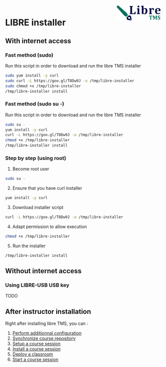 <img align="right" height="50" src="https://raw.githubusercontent.com/startxfr/libre/dev/docs/assets/logo.svg?sanitize=true">

# LIBRE installer

## With internet access

### Fast method (sudo)

Run this script in order to download and run the libre TMS installer
```bash
sudo yum install -y curl
sudo curl -L https://goo.gl/T8Dw9J -o /tmp/libre-installer
sudo chmod +x /tmp/libre-installer
/tmp/libre-installer install
```

### Fast method (sudo su -)

Run this script in order to download and run the libre TMS installer
```bash
sudo su -
yum install -y curl
curl -L https://goo.gl/T8Dw9J -o /tmp/libre-installer
chmod +x /tmp/libre-installer
/tmp/libre-installer install
```

### Step by step (using root)

1. Become root user
```bash
sudo su -
```

2. Ensure that you have curl installer
```bash
yum install -y curl
```

3. Download installer script
```bash
curl -L https://goo.gl/T8Dw9J -o /tmp/libre-installer
```

4. Adapt permission to allow execution
```bash
chmod +x /tmp/libre-installer
```

5. Run the installer
```bash
/tmp/libre-installer install
```

## Without internet access

### Using LIBRE-USB USB key

TODO 


## After instructor installation

Right after installing libre TMS, you can :

1. [Perform additionnal configuration](libre-configure.md)
2. [Synchronize course repository](libre-repository.md)
3. [Setup a course session](session-config.md)
4. [Install a course session](session-install.md)
5. [Deploy a classroom](classroom-deploy.md)
6. [Start a course session](session-start.md)

